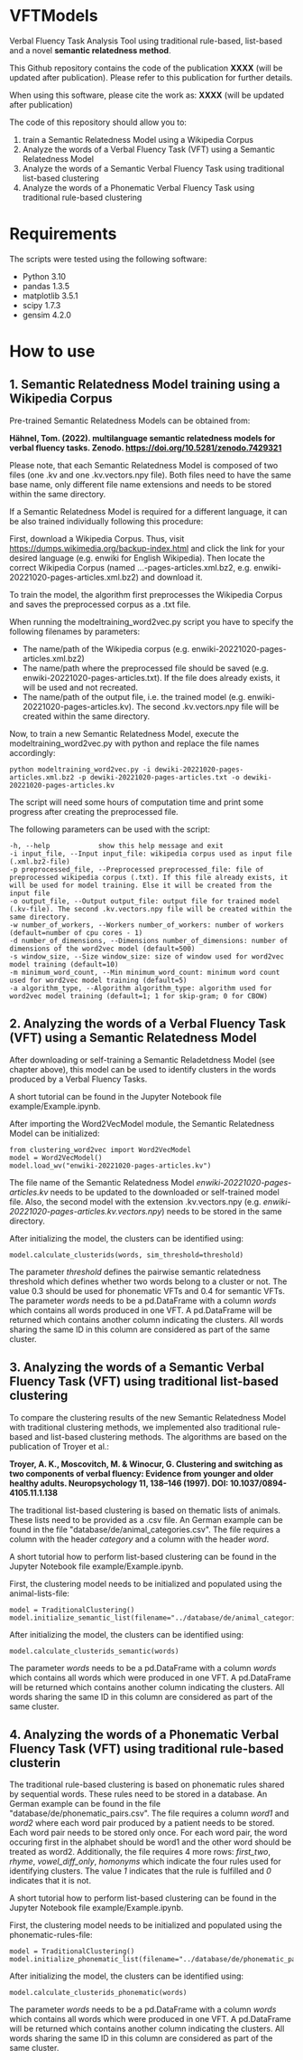 # VFTModels

Verbal Fluency Task Analysis Tool using traditional rule-based, list-based and a novel **semantic relatedness method**.

This Github repository contains the code of the publication **XXXX** (will be updated after publication). Please refer to this publication for further details.

When using this software, please cite the work as: **XXXX** (will be updated after publication)

The code of this repository should allow you to:
1. train a Semantic Relatedness Model using a Wikipedia Corpus
2. Analyze the words of a Verbal Fluency Task (VFT) using a Semantic Relatedness Model
3. Analyze the words of a Semantic Verbal Fluency Task using traditional list-based clustering
4. Analyze the words of a Phonematic Verbal Fluency Task using traditional rule-based clustering

# Requirements

The scripts were tested using the following software:

* Python 3.10
* pandas 1.3.5
* matplotlib 3.5.1
* scipy 1.7.3
* gensim 4.2.0

# How to use

## 1. Semantic Relatedness Model training using a Wikipedia Corpus

Pre-trained Semantic Relatedness Models can be obtained from:  

**Hähnel, Tom. (2022). multilanguage semantic relatedness models for verbal fluency tasks. Zenodo. https://doi.org/10.5281/zenodo.7429321**

Please note, that each Semantic Relatedness Model is composed of two files (one .kv and one .kv.vectors.npy file). Both files need to have the same base name, only different file name extensions and needs to be stored within the same directory.

If a Semantic Relatedness Model is required for a different language, it can be also trained individually following this procedure:

First, download a Wikipedia Corpus. Thus, visit https://dumps.wikimedia.org/backup-index.html and click the link for your desired language (e.g. enwiki for English Wikipedia). Then locate the correct Wikipedia Corpus (named ...-pages-articles.xml.bz2, e.g. enwiki-20221020-pages-articles.xml.bz2) and download it.

To train the model, the algorithm first preprocesses the Wikipedia Corpus and saves the preprocessed corpus as a .txt file. 

When running the modeltraining_word2vec.py script you have to specify the following filenames by parameters:
* The name/path of the Wikipedia corpus (e.g. enwiki-20221020-pages-articles.xml.bz2)
* The name/path where the preprocessed file should be saved (e.g. enwiki-20221020-pages-articles.txt). If the file does already exists, it will be used and not recreated.
* The name/path of the output file, i.e. the trained model (e.g. enwiki-20221020-pages-articles.kv). The second .kv.vectors.npy file will be created within the same directory.

Now, to train a new Semantic Relatedness Model, execute the modeltraining_word2vec.py with python and replace the file names accordingly:

    python modeltraining_word2vec.py -i dewiki-20221020-pages-articles.xml.bz2 -p dewiki-20221020-pages-articles.txt -o dewiki-20221020-pages-articles.kv
    
The script will need some hours of computation time and print some progress after creating the preprocessed file.

The following parameters can be used with the script:

    -h, --help            show this help message and exit  
    -i input_file, --Input input_file: wikipedia corpus used as input file (.xml.bz2-file)
    -p preprocessed_file, --Preprocessed preprocessed_file: file of preprocessed wikipedia corpus (.txt). If this file already exists, it will be used for model training. Else it will be created from the input file  
    -o output_file, --Output output_file: output file for trained model (.kv-file). The second .kv.vectors.npy file will be created within the same directory.  
    -w number_of_workers, --Workers number_of_workers: number of workers (default=number of cpu cores - 1)  
    -d number_of_dimensions, --Dimensions number_of_dimensions: number of dimensions of the word2vec model (default=500)  
    -s window_size, --Size window_size: size of window used for word2vec model training (default=10)  
    -m minimum_word_count, --Min minimum_word_count: minimum word count used for word2vec model training (default=5)  
    -a algorithm_type, --Algorithm algorithm_type: algorithm used for word2vec model training (default=1; 1 for skip-gram; 0 for CBOW)  

## 2. Analyzing the words of a Verbal Fluency Task (VFT) using a Semantic Relatedness Model

After downloading or self-training a Semantic Reladetdness Model (see chapter above), this model can be used to identify clusters in the words produced by a Verbal Fluency Tasks.

A short tutorial can be found in the Jupyter Notebook file example/Example.ipynb.

After importing the Word2VecModel module, the Semantic Relatedness Model can be initialized:

    from clustering_word2vec import Word2VecModel
    model = Word2VecModel()
    model.load_wv("enwiki-20221020-pages-articles.kv")

The file name of the Semantic Relatedness Model *enwiki-20221020-pages-articles.kv* needs to be updated to the downloaded or self-trained model file. Also, the second model with the extension .kv.vectors.npy (e.g. *enwiki-20221020-pages-articles.kv.vectors.npy*) needs to be stored in the same directory.

After initializing the model, the clusters can be identified using:

    model.calculate_clusterids(words, sim_threshold=threshold)

The parameter *threshold* defines the pairwise semantic relatedness threshold which defines whether two words belong to a cluster or not. The value 0.3 should be used for phonematic VFTs and 0.4 for semantic VFTs. The parameter *words* needs to be a pd.DataFrame with a column *words* which contains all words produced in one VFT. A pd.DataFrame will be returned which contains another column indicating the clusters. All words sharing the same ID in this column are considered as part of the same cluster.  

## 3. Analyzing the words of a Semantic Verbal Fluency Task (VFT) using traditional list-based clustering

To compare the clustering results of the new Semantic Relatedness Model with traditional clustering methods, we implemented also traditional rule-based and list-based clustering methods. The algorithms are based on the publication of Troyer et al.:

**Troyer, A. K., Moscovitch, M. & Winocur, G. Clustering and switching as two components of verbal fluency: Evidence from younger and older healthy adults. Neuropsychology 11, 138–146 (1997). DOI: 10.1037/0894-4105.11.1.138**

The traditional list-based clustering is based on thematic lists of animals. These lists need to be provided as a .csv file. An German example can be found in the file "database/de/animal_categories.csv". The file requires a column with the header *category* and a column with the header *word*. 

A short tutorial how to perform list-based clustering can be found in the Jupyter Notebook file example/Example.ipynb.

First, the clustering model needs to be initialized and populated using the animal-lists-file:

    model = TraditionalClustering()
    model.initialize_semantic_list(filename="../database/de/animal_categories.csv")

After initializing the model, the clusters can be identified using:

    model.calculate_clusterids_semantic(words)

The parameter *words* needs to be a pd.DataFrame with a column *words* which contains all words which were produced in one VFT. A pd.DataFrame will be returned which contains another column indicating the clusters. All words sharing the same ID in this column are considered as part of the same cluster.  


## 4. Analyzing the words of a Phonematic Verbal Fluency Task (VFT) using traditional rule-based clusterin

The traditional rule-based clustering is based on phonematic rules shared by sequential words. These rules need to be stored in a database. An German example can be found in the file "database/de/phonematic_pairs.csv". The file requires a column *word1* and *word2* where each word pair produced by a patient needs to be stored. Each word pair needs to be stored only once. For each word pair, the word occuring first in the alphabet should be word1 and the other word should be treated as word2. Additionally, the file requires 4 more rows: *first_two*, *rhyme*, *vowel_diff_only*, *homonyms* which indicate the four rules used for identifying clusters. The value *1* indicates that the rule is fulfilled and *0* indicates that it is not.  

A short tutorial how to perform list-based clustering can be found in the Jupyter Notebook file example/Example.ipynb.

First, the clustering model needs to be initialized and populated using the phonematic-rules-file:

    model = TraditionalClustering()
    model.initialize_phonematic_list(filename="../database/de/phonematic_pairs.csv")

After initializing the model, the clusters can be identified using:

    model.calculate_clusterids_phonematic(words)

The parameter *words* needs to be a pd.DataFrame with a column *words* which contains all words which were produced in one VFT. A pd.DataFrame will be returned which contains another column indicating the clusters. All words sharing the same ID in this column are considered as part of the same cluster.  
